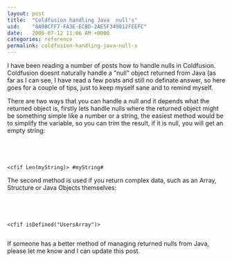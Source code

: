 ```yaml
---
layout: post
title:  "Coldfusion handling Java  null's"
uid:	"8A98CFF7-FA3E-ECBD-2AE5F349812FEEFC"
date:   2006-07-12 11:06 AM +0000
categories: reference
permalink: coldfusion-handling-java-null-s
---
```

I have been reading a number of posts how to handle nulls in Coldfusion. Coldfusion doesnt naturally handle a "null" object returned from Java (as far as I can see, I have read a few posts and still no definate answer, so here goes for a couple of tips, just to keep myself sane and to remind myself.

There are two ways that you can handle a null and it depends what the returned object is, firstly lets handle nulls where the returned object might be something simple like a number or a string, the easiest method would be to simplify the variable, so you can trim the result, if it is null, you will get an empty string:

<code>
<cfset myString = CreateObject("java", "com.some.Class").init().getName()>

<cfif Len(myString)>
#myString#
</cfif>
</code>

The second method is used if you  return complex data, such as an Array, Structure or Java Objects themselves:

<code>
<cfset UsersArray = CreateObject("java", "com.some.Class").init().getUsers()>

<cfif isDefined("UsersArray")>
<cfdump var="#UsersArray#">
</cfif>
</code>


If someone has a better method of managing returned nulls from Java, please let me know and I can update this post.